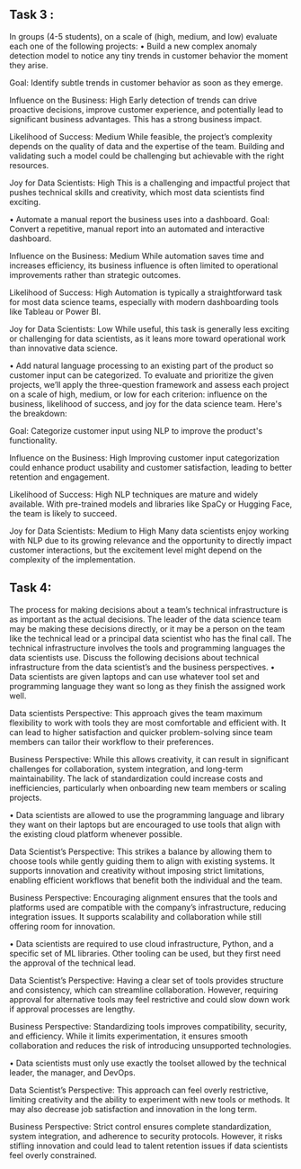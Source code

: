 ## Task 3 :
In groups (4-5 students), on a scale of (high, medium, and low) evaluate each one of the following
projects:
• Build a new complex anomaly detection model to notice any tiny trends in customer
behavior the moment they arise.

Goal: Identify subtle trends in customer behavior as soon as they emerge.

Influence on the Business: High
Early detection of trends can drive proactive decisions, improve customer experience, and potentially lead to significant business advantages. This has a strong business impact.

Likelihood of Success: Medium
While feasible, the project’s complexity depends on the quality of data and the expertise of the team. Building and validating such a model could be challenging but achievable with the right resources.

Joy for Data Scientists: High
This is a challenging and impactful project that pushes technical skills and creativity, which most data scientists find exciting.

• Automate a manual report the business uses into a dashboard.
Goal: Convert a repetitive, manual report into an automated and interactive dashboard.

Influence on the Business: Medium
While automation saves time and increases efficiency, its business influence is often limited to operational improvements rather than strategic outcomes.

Likelihood of Success: High
Automation is typically a straightforward task for most data science teams, especially with modern dashboarding tools like Tableau or Power BI.

Joy for Data Scientists: Low
While useful, this task is generally less exciting or challenging for data scientists, as it leans more toward operational work than innovative data science.

• Add natural language processing to an existing part of the product so customer input can
be categorized.
To evaluate and prioritize the given projects, we’ll apply the three-question framework and assess each project on a scale of high, medium, or low for each criterion: influence on the business, likelihood of success, and joy for the data science team. Here's the breakdown:

Goal: Categorize customer input using NLP to improve the product's functionality.

Influence on the Business: High
Improving customer input categorization could enhance product usability and customer satisfaction, leading to better retention and engagement.

Likelihood of Success: High
NLP techniques are mature and widely available. With pre-trained models and libraries like SpaCy or Hugging Face, the team is likely to succeed.

Joy for Data Scientists: Medium to High
Many data scientists enjoy working with NLP due to its growing relevance and the opportunity to directly impact customer interactions, but the excitement level might depend on the complexity of the implementation.



## Task 4:

The process for making decisions about a team’s technical infrastructure is as important as the actual
decisions. The leader of the data science team may be making these decisions directly, or it may be a
person on the team like the technical lead or a principal data scientist who has the final call. The
technical infrastructure involves the tools and programming languages the data scientists use.
Discuss the following decisions about technical infrastructure from the data scientist’s and the
business perspectives.
• Data scientists are given laptops and can use whatever tool set and programming language
they want so long as they finish the assigned work well.

Data scientists Perspective: This approach gives the team maximum flexibility to work with tools they are most comfortable and efficient with. 
It can lead to higher satisfaction and quicker problem-solving since team members can tailor their workflow to their preferences.  

Business Perspective: While this allows creativity, it can result in significant challenges for collaboration, system integration, 
and long-term maintainability. The lack of standardization could increase costs and inefficiencies, particularly when onboarding 
new team members or scaling projects.

• Data scientists are allowed to use the programming language and library they want on their
laptops but are encouraged to use tools that align with the existing cloud platform
whenever possible.

Data Scientist’s Perspective: This strikes a balance by allowing them to choose tools while gently guiding them to align with 
existing systems. It supports innovation and creativity without imposing strict limitations, enabling efficient workflows that 
benefit both the individual and the team.

Business Perspective: Encouraging alignment ensures that the tools and platforms used are compatible with the company’s 
infrastructure, reducing integration issues. It supports scalability and collaboration while still offering room for innovation.


• Data scientists are required to use cloud infrastructure, Python, and a specific set of ML
libraries. Other tooling can be used, but they first need the approval of the technical lead.

Data Scientist’s Perspective: Having a clear set of tools provides structure and consistency, 
which can streamline collaboration. However, requiring approval for alternative tools may feel 
restrictive and could slow down work if approval processes are lengthy.

Business Perspective: Standardizing tools improves compatibility, security, and efficiency. 
While it limits experimentation, it ensures smooth collaboration and reduces the risk of 
introducing unsupported technologies.

• Data scientists must only use exactly the toolset allowed by the technical leader, the
manager, and DevOps.

Data Scientist’s Perspective: This approach can feel overly restrictive, limiting creativity and the ability to 
experiment with new tools or methods. It may also decrease job satisfaction and innovation in the long term.

Business Perspective: Strict control ensures complete standardization, system integration, and adherence to security protocols. 
However, it risks stifling innovation and could lead to talent retention issues if data scientists feel overly constrained.
